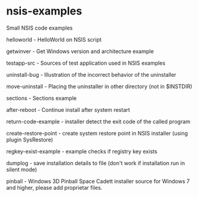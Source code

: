 # nsis-examples
Small NSIS code examples

helloworld - HelloWorld on NSIS script

getwinver - Get Windows version and architecture example

testapp-src - Sources of test application used in NSIS examples

uninstall-bug - Illustration of the incorrect behavior of the uninstaller

move-uninstall - Placing the uninstaller in other directory (not in $INSTDIR)

sections - Sections example

after-reboot - Continue install after system restart

return-code-example - installer detect the exit code of the called program

create-restore-point - create system restore point in NSIS installer (using plugin SysRestore)

regkey-exist-example - example checks if registry key exists

dumplog - save installation details to file (don't work if installation run in silent mode)

pinball - Windows 3D Pinball Space Cadett installer source for Windows 7 and higher, please add proprietar files.